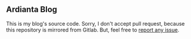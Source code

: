 ## Ardianta Blog

This is my blog's source code. Sorry, I don't accept pull request, because
this repository is mirrored from Gitlab. But, feel free
to [report any issue](https://github.com/ardianta/blog/issues).